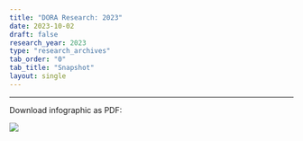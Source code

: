 ```yaml
---
title: "DORA Research: 2023"
date: 2023-10-02
draft: false
research_year: 2023
type: "research_archives"
tab_order: "0"
tab_title: "Snapshot"
layout: single
---
```

<object data="dora-report/2023-dora-report-infographic.svg" id="dora-core-model" type="image/svg+xml" style="width:100%"></object>

-----

Download infographic as PDF:

<a href="/resources/img/2023-DORA-Report-Infographic.v10.pdf" target="_blank"><img src="/resources/img/2023-DORA-Report-Infographic_thumb.png" style="max-width:6em;"></a>
